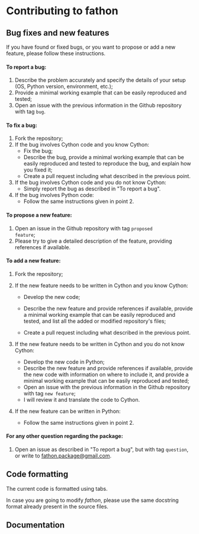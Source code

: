 # Contributing to fathon



## Bug fixes and new features

If you have found or fixed bugs, or you want to propose or add a new feature, please follow these instructions.

#### To report a bug:

1. Describe the problem accurately and specify the details of your setup (OS, Python version, environment, etc.);
2. Provide a minimal working example that can be easily reproduced and tested;
3. Open an issue with the previous information in the Github repository with tag <code>bug</code>.

#### To fix a bug:

1. Fork the repository;
2. If the bug involves Cython code and you know Cython:
   - Fix the bug;
   - Describe the bug, provide a minimal working example that can be easily reproduced and tested to reproduce the bug, and explain how you fixed it;
   - Create a pull request including what described in the previous point.
3. If the bug involves Cython code and you do not know Cython:
   - Simply report the bug as described in "To report a bug".
4. If the bug involves Python code:
   - Follow the same instructions given in point 2.

#### To propose a new feature:

1. Open an issue in the Github repository with tag  <code>proposed feature</code>;
2. Please try to give a detailed description of the feature, providing references if available.

#### To add a new feature:

1. Fork the repository;

2. If the new feature needs to be written in Cython and you know Cython:

   - Develop the new code;

   - Describe the new feature and provide references if available, provide a minimal working example that can be easily reproduced and tested, and list all the added or modified repository's files;

   - Create a pull request including what described in the previous point.

3. If the new feature needs to be written in Cython and you do not know Cython:

   - Develop the new code in Python;
   - Describe the new feature and provide references if available, provide the new code with information on where to include it, and provide a minimal working example that can be easily reproduced and tested;
   - Open an issue with the previous information in the Github repository with tag  <code>new feature</code>;
   - I will review it and translate the code to Cython.

4. If the new feature can be written in Python:

   - Follow the same instructions given in point 2.

#### For any other question regarding the package:

1. Open an issue as described in "To report a bug", but with tag <code>question</code>, or write to fathon.package@gmail.com.



## Code formatting

The current code is formatted using tabs.

In case you are going to modify *fathon*, please use the same docstring format already present in the source files.



## Documentation

